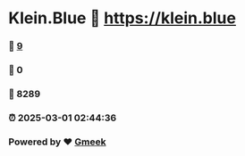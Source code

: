 # Klein.Blue :link: https://klein.blue 
### :page_facing_up: [9](https://klein.blue/tag.html) 
### :speech_balloon: 0 
### :hibiscus: 8289 
### :alarm_clock: 2025-03-01 02:44:36 
### Powered by :heart: [Gmeek](https://github.com/Meekdai/Gmeek)
